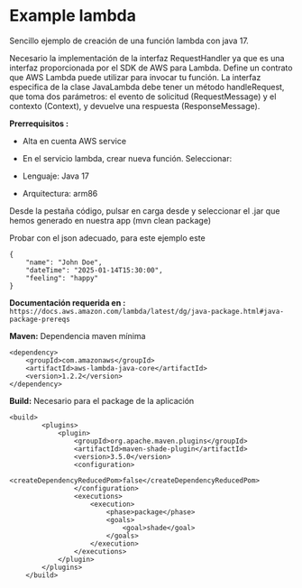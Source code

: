 
# Example lambda

Sencillo ejemplo de creación de una función lambda con java 17.

Necesario la implementación de la interfaz RequestHandler ya que es una interfaz proporcionada por el SDK de AWS para Lambda. Define un contrato que AWS Lambda puede utilizar para invocar tu función.
La interfaz especifica de la clase JavaLambda debe tener un método handleRequest, que toma dos parámetros: el evento de solicitud (RequestMessage) y el contexto (Context),
y devuelve una respuesta (ResponseMessage).


**Prerrequisitos :** 
- Alta en cuenta AWS service

- En el servicio lambda, crear nueva función. 
Seleccionar: 
- Lenguaje: Java 17
- Arquitectura: arm86

Desde la pestaña código, pulsar en carga desde y seleccionar el .jar que hemos generado en nuestra app (mvn clean package)

Probar con el json adecuado, para este ejemplo este
```
{
    "name": "John Doe",
    "dateTime": "2025-01-14T15:30:00",
    "feeling": "happy"
}
```

**Documentación requerida en :** ``https://docs.aws.amazon.com/lambda/latest/dg/java-package.html#java-package-prereqs``

**Maven:** Dependencia maven mínima
```
<dependency>
    <groupId>com.amazonaws</groupId>
    <artifactId>aws-lambda-java-core</artifactId>
    <version>1.2.2</version>
</dependency>
```

**Build:** Necesario para el package de la aplicación
```
<build>
        <plugins>
            <plugin>
                <groupId>org.apache.maven.plugins</groupId>
                <artifactId>maven-shade-plugin</artifactId>
                <version>3.5.0</version>
                <configuration>
                    <createDependencyReducedPom>false</createDependencyReducedPom>
                </configuration>
                <executions>
                    <execution>
                        <phase>package</phase>
                        <goals>
                            <goal>shade</goal>
                        </goals>
                    </execution>
                </executions>
            </plugin>
        </plugins>
    </build>
```

